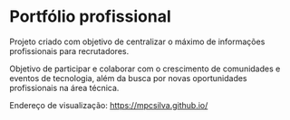 # Portfólio profissional

Projeto criado com objetivo de centralizar o máximo de informações profissionais para recrutadores.

Objetivo de participar e colaborar com o crescimento de comunidades e eventos de tecnologia, além da busca por novas oportunidades profissionais na área técnica. 


Endereço de visualização: https://mpcsilva.github.io/

